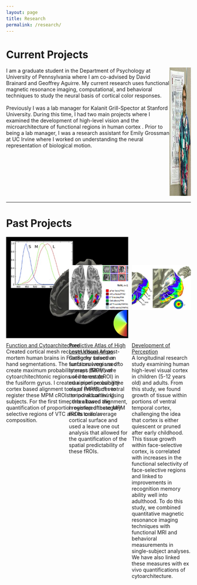 ```yaml
---
layout: page
title: Research
permalink: /research/
---
```

# Current Projects
<div class="row">
  <div class="column" markdown="1">
  I am a graduate student in the Department of Psychology at University of Pennsylvania where I am co-advised by David Brainard and Geoffrey Aguirre. My current research uses functional magnetic resonance imaging, computational, and behavioral techniques to study the neural basis of cortical color responses. <br><br> Previously I was a lab manager for Kalanit Grill-Spector at Stanford University. During this time, I had two main projects where I examined the development of high-level vision and the microarchitecture of functional regions in human cortex . Prior to being a lab manager, I was a research assistant for Emily Grossman at UC Irvine where I worked on understanding the neural representation of biological motion.
  </div>
  
  <div class="column">
  <img class="ohbm-image" src="/assets/img/ohbm.jpg" alt="OHBM 2015" style="width:350px;height:350px;">
  </div>
</div> 

***
# Past Projects
 <div class="wrapper">
  <div class="one">
  <img class="ohbm-image" src="/assets/img/brain1.jpg" alt="brain1" style='height: 100%; width: 100%; object-fit: contain'/>
  </div>
  <div class="two">
  <img class="ohbm-image" src="/assets/img/floc.png" alt="floc" style='height: 100%; width: 100%; object-fit: contain'/>
  </div>
  <div class="three">
  <img class="ohbm-image" src="/assets/img/devo.png" alt="devo" style='height: 100%; width: 100%; object-fit: contain'/>
  </div>
  <div class="four">
  <u>Function and Cytoarchitecture</u> <br> 
  Created cortical mesh reconstructions of post-mortem human brains in FreeSurfer based on hand segmentations. The surfaces were used to create maximum probability maps (MPM) of cytoarchitechtonic regions of interest (cROI) in the fusiform gyrus. I created a pipeline using the cortex based alignment tools of FreeSurfer to register these MPM cROIs to individual living subjects. For the first time, this allowed the quantification of proportion overlap of category selective regions of VTC and its cellular composition.
  </div>
  <div class="five">
  <u>Predictive Atlas of High Level Visual Areas</u><br>
  Category selective functional regions of interest (fROI) were used to create maximum probability maps (MPM) of ventral temporal cortex. Using cortex based alignment, I registered these MPM fROIs to an average cortical surface and used a leave one out analysis that allowed for the quantification of the spatial predictability of these fROIs.
  </div>
  <div class="six">
  <u>Development of Perception</u><br>
  A longitudinal research study examining human high-level visual cortex in children (5-12 years old) and adults. From this study, we found growth of tissue within portions of ventral temporal cortex, challenging the idea that cortex is either quiescent or pruned after early childhood. This tissue growth within face-selective cortex, is correlated with increases in the functional selectivity of face-selective regions and linked to improvements in recognition memory ability well into adulthood. To do this study, we combined quantitative magnetic resonance imaging techniques with functional MRI and behavioral measurements in single-subject analyses. We have also linked these measures with ex vivo quantifications of cytoarchitecture.
  </div>
</div>

<style type="text/css">
  .row {
    display: flex;
  }

  .column {
    flex: 50%;    
  }

  .wrapper {
    display: grid;
    grid-template-columns: repeat(3, 1fr);
    gap: 10px;
    grid-auto-rows: minmax(100px, auto);
  }
  .one {
    grid-column: 1 / 3;
    grid-row: 1;
  }
.two {
  grid-column: 2 / 3;
  grid-row: 1 ;
}
.three {
  grid-column: 3 / 3;
  grid-row: 1;
}
.four {
  grid-column: 1 / 3;
  grid-row: 2;
}
.five {
  grid-column: 2 / 3;
  grid-row: 2;
}
.six {
  grid-column: 3 / 3;
  grid-row: 2;
}

  img.brain1 {
    display: block;
    margin-left: auto;
    margin-right: auto;
}
img.floc {
    display: block;
    margin-left: auto;
    margin-right: auto;
}
img.devo {
    display: block;
    margin-left: auto;
    margin-right: auto;
}

</style>